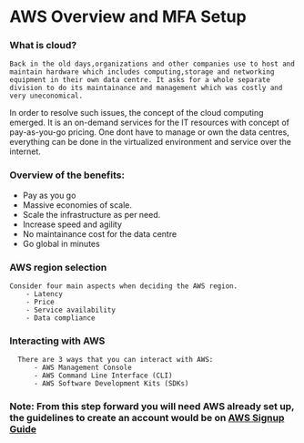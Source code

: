 # AWS Overview and MFA Setup

### What is cloud?
    Back in the old days,organizations and other companies use to host and maintain hardware which includes computing,storage and networking equipment in their own data centre. It asks for a whole separate division to do its maintainance and management which was costly and very uneconomical.
    
   In order to resolve such issues, the concept of the cloud computing emerged. It is an on-demand services for the IT resources with concept of pay-as-you-go pricing. One dont have to manage or own the data centres, everything can be done in the virtualized environment and service over the internet.
   
 ### Overview of the benefits:
  - Pay as you go
  - Massive economies of scale.
  - Scale the infrastructure as per need.
  - Increase speed and agility
  - No maintainance cost for the data centre
  - Go global in minutes
  
  
  ### AWS region selection
    Consider four main aspects when deciding the AWS region. 
        - Latency
        - Price
        - Service availability
        - Data compliance
        
  ### Interacting with AWS
   
      There are 3 ways that you can interact with AWS:
          - AWS Management Console
          - AWS Command Line Interface (CLI)
          - AWS Software Development Kits (SDKs)
          
 ### Note: From this step forward you will need AWS already set up, the guidelines to create an account would be on [AWS Signup Guide](https://docs.aws.amazon.com/accounts/latest/reference/manage-acct-creating.html)
          
